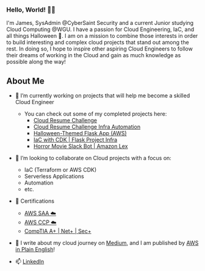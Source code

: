 ### Hello, World! 👋🏾

I'm James, SysAdmin @CyberSaint Security and a current Junior studying Cloud Computing @WGU. I have a passion for Cloud Engineering, IaC, and all things Halloween 🎃. 
I am on a mission to combine those interests in order to build interesting and complex cloud projects that stand out among the rest. In doing so, I hope to inspire other
aspiring Cloud Engineers to follow their dreams of working in the Cloud and gain as much knowledge as possible along the way!

## About Me 

- 🔭 I’m currently working on projects that will help me become a skilled Cloud Engineer
  - You can check out some of my completed projects here:
    - [Cloud Resume Challenge](https://github.com/JamesSimpsonIII/Cloud_Resume_Challenge_Resume)
    - [Cloud Resume Challenge Infra Automation](https://github.com/JamesSimpsonIII/cloudResumeChallengeApp)
    - [Halloween-Themed Flask App (AWS)](https://github.com/JamesSimpsonIII/spooky-quote-generator)
    - [IaC with CDK | Flask Project Infra](https://github.com/JamesSimpsonIII/spooky-infrastructure)
    - [Horror Movie Slack Bot | Amazon Lex](https://github.com/JamesSimpsonIII/Horror-Bot)

- 👯 I’m looking to collaborate on Cloud projects with a focus on:
  - IaC (Terraform or AWS CDK)
  - Serverless Applications
  - Automation
  - etc.

- 📂 Certifications
  - [AWS SAA ☁️](https://www.credly.com/badges/5fd693fe-f74f-4a93-af6f-766b3c88780f/linked_in_profile)
  - [AWS CCP ☁️](https://www.credly.com/badges/9638e4eb-c9f8-476b-bff3-09e78795b9ee/linked_in_profile)
  - [CompTIA A+ | Net+ | Sec+](https://www.credly.com/users/james-simpson.2ccc644f/badges) 

- 📝 I write about my cloud journey on [Medium](https://medium.com/@jamessimpsoniii), and I am published by [AWS in Plain English](https://aws.plainenglish.io/)!

- 📫 [LinkedIn](https://www.linkedin.com/in/jamessimpsoniii/)
